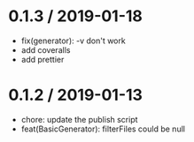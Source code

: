 
0.1.3 / 2019-01-18
==================

 * fix(generator): -v don't work
 * add coveralls
 * add prettier

0.1.2 / 2019-01-13
==================

 * chore: update the publish script
 * feat(BasicGenerator): filterFiles could be null

